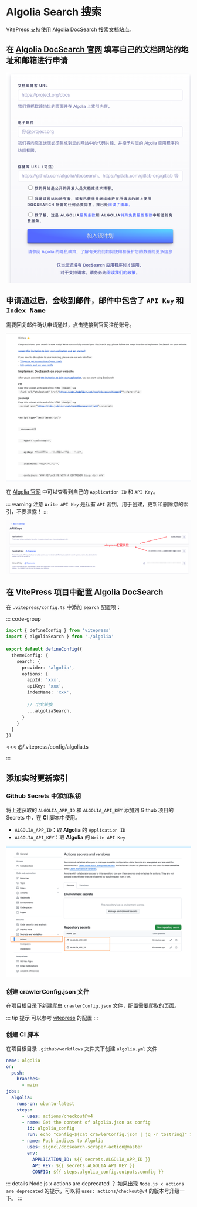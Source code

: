 # Algolia Search 搜索

VitePress 支持使用 [Algolia DocSearch](https://docsearch.algolia.com/docs/what-is-docsearch/) 搜索文档站点。

## 在 [Algolia DocSearch 官网](https://docsearch.algolia.com/apply) 填写自己的文档网站的地址和邮箱进行申请

![Algolia DocSearch 申请图片](/algolia/apply.png)

## 申请通过后，会收到邮件，邮件中包含了 `API Key` 和 `Index Name`

需要回复邮件确认申请通过，点击链接到官网注册账号。

![Algolia DocSearch 申请通过图片](/algolia/apply-reply.png)

在 [Algolia 官网](https://dashboard.algolia.com/) 中可以查看到自己的 `Application ID` 和 `API Key`。

::: warning 注意
`Write API Key` 是私有 `API` 密钥，用于创建，更新和删除您的索引，不要泄露！
:::

![查看 api-key ](/algolia/api-key.png)

## 在 VitePress 项目中配置 Algolia DocSearch

在 `.vitepress/config.ts` 中添加 `search` 配置项：

::: code-group

```ts [config.ts]
import { defineConfig } from 'vitepress'
import { algoliaSearch } from './algolia'

export default defineConfig({
  themeConfig: {
    search: {
      provider: 'algolia',
      options: {
        appId: 'xxx',
        apiKey: 'xxx',
        indexName: 'xxx',

        // 中文转换
        ...algoliaSearch,
      }
    }
  }
})
```

<<< @/.vitepress/config/algolia.ts

:::

## 添加实时更新索引

### Github Secrets 中添加私钥

将上述获取的 `ALGOLIA_APP_ID` 和 `ALGOLIA_API_KEY` 添加到 Github 项目的 Secrets 中，在 **CI** 脚本中使用。

* `ALGOLIA_APP_ID`：取 **Algolia** 的 `Application ID`
* `ALGOLIA_API_KEY`：取 **Algolia** 的 `Write API Key`

![github-secret 配置图片](/algolia/github-secret.png)

### 创建 crawlerConfig.json 文件

在项目根目录下新建爬虫 `crawlerConfig.json` 文件，配置需要爬取的页面。

::: tip 提示
可以参考 [vitepress](https://vitepress.dev/zh/reference/default-theme-search#crawler-config) 的配置
:::

### 创建 CI 脚本

在项目根目录 `.github/workflows` 文件夹下创建 `algolia.yml` 文件

```yml
name: algolia
on:
  push:
    branches:
      - main
jobs:
  algolia:
    runs-on: ubuntu-latest
    steps:
      - uses: actions/checkout@v4
      - name: Get the content of algolia.json as config
        id: algolia_config
        run: echo "config=$(cat crawlerConfig.json | jq -r tostring)" >> $GITHUB_OUTPUT
      - name: Push indices to Algolia
        uses: signcl/docsearch-scraper-action@master
        env:
          APPLICATION_ID: ${{ secrets.ALGOLIA_APP_ID }}
          API_KEY: ${{ secrets.ALGOLIA_API_KEY }}
          CONFIG: ${{ steps.algolia_config.outputs.config }}
```

::: details Node.js x actions are deprecated ？
如果出现 `Node.js x actions are deprecated` 的提示，可以将 `uses: actions/checkout@v4` 的版本号升级一下。
:::

